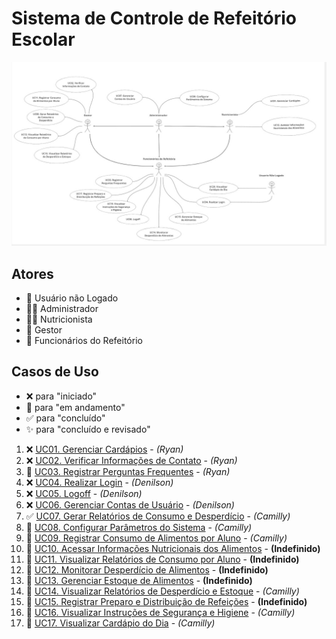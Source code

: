 # Sistema de Controle de Refeitório Escolar

![Diagrama de casos de uso do Sistema de Controle de Refeitório Escolar](Casos-de-Uso.jpg)

## Atores
- 👤 Usuário não Logado
- 👨‍💼 Administrador
- 👩‍🍳 Nutricionista
- 💼 Gestor
- 👷 Funcionários do Refeitório

## Casos de Uso
- ❌ para "iniciado"
- 🚧 para "em andamento"
- ✅ para "concluído"
- ✨ para "concluído e revisado"

1.  ❌ [UC01. Gerenciar Cardápios](./UC01-Gerenciar-Cardapios.md) - *(Ryan)*
2.  ❌ [UC02. Verificar Informações de Contato](./UC02-Verificar-Informacoes-Contato.md) - *(Ryan)*
3.  🚧 [UC03. Registrar Perguntas Frequentes](./UC03-Registrar-Perguntas-Frequentes.md) - *(Ryan)*
4.  ❌ [UC04. Realizar Login](./UC04-Realizar-Login.md) - *(Denilson)*
5.  ❌ [UC05. Logoff](./UC05-Logoff.md) - *(Denilson)*
6.  ❌ [UC06. Gerenciar Contas de Usuário](./UC06-Gerenciar-Contas.md) - *(Denilson)*
7.  ✅ [UC07. Gerar Relatórios de Consumo e Desperdício](./UC07-Gerar-Relatorios.md) - *(Camilly)*
8.  🚧 [UC08. Configurar Parâmetros do Sistema](./UC08-Configurar-Parametros.md) - *(Camilly)*
9.  🚧 [UC09. Registrar Consumo de Alimentos por Aluno](./UC09-Registrar-Consumo.md) - *(Camilly)*
10. 🚧 [UC10. Acessar Informações Nutricionais dos Alimentos](./UC10-Acessar-Informacoes-Nutricionais.md) - **(Indefinido)**
11. 🚧 [UC11. Visualizar Relatórios de Consumo por Aluno](./UC11-Visualizar-Relatorios.md) - **(Indefinido)** 
12. 🚧 [UC12. Monitorar Desperdício de Alimentos](./UC12-Monitorar-Desperdicio.md) - **(Indefinido)**
13. 🚧 [UC13. Gerenciar Estoque de Alimentos](./UC13-Gerenciar-Estoque.md) - **(Indefinido)**
14. 🚧 [UC14. Visualizar Relatórios de Desperdício e Estoque](./UC14-Visualizar-Relatorios.md) - *(Camilly)*
15. 🚧 [UC15. Registrar Preparo e Distribuição de Refeições](./UC15-Registrar-Preparo.md) - **(Indefinido)**
16. 🚧 [UC16. Visualizar Instruções de Segurança e Higiene](./UC16-Visualizar-Intrucoes.md) - *(Camilly)*
17. 🚧 [UC17. Visualizar Cardápio do Dia](./UC17-Visualizar-Cardapio.md) - *(Camilly)*

